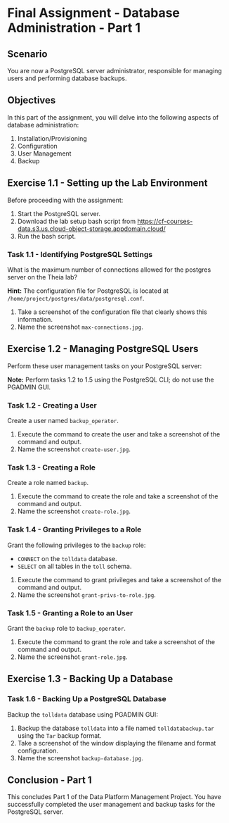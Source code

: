 # Final Assignment - Database Administration - Part 1

## Scenario

You are now a PostgreSQL server administrator, responsible for managing users and performing database backups.

## Objectives

In this part of the assignment, you will delve into the following aspects of database administration:

1. Installation/Provisioning
2. Configuration
3. User Management
4. Backup

## Exercise 1.1 - Setting up the Lab Environment

Before proceeding with the assignment:

1. Start the PostgreSQL server.
2. Download the lab setup bash script from https://cf-courses-data.s3.us.cloud-object-storage.appdomain.cloud/
3. Run the bash script.

### Task 1.1 - Identifying PostgreSQL Settings

What is the maximum number of connections allowed for the postgres server on the Theia lab?

**Hint:** The configuration file for PostgreSQL is located at `/home/project/postgres/data/postgresql.conf`.

1. Take a screenshot of the configuration file that clearly shows this information.
2. Name the screenshot `max-connections.jpg`.

## Exercise 1.2 - Managing PostgreSQL Users

Perform these user management tasks on your PostgreSQL server:

**Note:** Perform tasks 1.2 to 1.5 using the PostgreSQL CLI; do not use the PGADMIN GUI.

### Task 1.2 - Creating a User

Create a user named `backup_operator`.

1. Execute the command to create the user and take a screenshot of the command and output.
2. Name the screenshot `create-user.jpg`.

### Task 1.3 - Creating a Role

Create a role named `backup`.

1. Execute the command to create the role and take a screenshot of the command and output.
2. Name the screenshot `create-role.jpg`.

### Task 1.4 - Granting Privileges to a Role

Grant the following privileges to the `backup` role:

* `CONNECT` on the `tolldata` database.
* `SELECT` on all tables in the `toll` schema.

1. Execute the command to grant privileges and take a screenshot of the command and output.
2. Name the screenshot `grant-privs-to-role.jpg`.

### Task 1.5 - Granting a Role to an User

Grant the `backup` role to `backup_operator`.

1. Execute the command to grant the role and take a screenshot of the command and output.
2. Name the screenshot `grant-role.jpg`.

## Exercise 1.3 - Backing Up a Database

### Task 1.6 - Backing Up a PostgreSQL Database

Backup the `tolldata` database using PGADMIN GUI:

1. Backup the database `tolldata` into a file named `tolldatabackup.tar` using the `Tar` backup format.
2. Take a screenshot of the window displaying the filename and format configuration.
3. Name the screenshot `backup-database.jpg`.

## Conclusion - Part 1

This concludes Part 1 of the Data Platform Management Project. You have successfully completed the user management and backup tasks for the PostgreSQL server.
